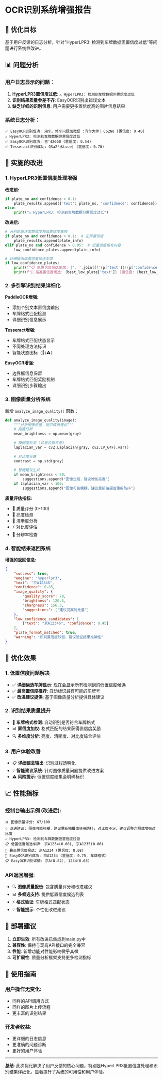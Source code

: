 # OCR识别系统增强报告

## 🎯 优化目标
基于用户反馈的日志分析，针对"HyperLPR3: 检测到车牌数据但置信度过低"等问题进行系统性改进。

## 📊 问题分析

### 用户日志显示的问题：
1. **HyperLPR3置信度过低**: `⚠️ HyperLPR3: 检测到车牌数据但置信度过低`
2. **识别结果质量参差不齐**: EasyOCR识别出错误文本
3. **缺乏详细的识别信息**: 用户需要更多置信度高的图片信息结果

### 系统日志分析：
```
✅ EasyOCR识别成功: 用车。修车问题加微信 :汽车大师| C62N8 (置信度: 0.40)
⚠️ HyperLPR3: 检测到车牌数据但置信度过低
✅ EasyOCR识别成功: 吉'42660 (置信度: 0.54)
✅ Tesseract识别成功: QSa2°水Lsue| (置信度: 0.70)
```

## 🚀 实施的改进

### 1. HyperLPR3低置信度处理增强

**改进前:**
```python
if plate_no and confidence > 0.1:
    plate_results.append({'text': plate_no, 'confidence': confidence})
else:
    print("⚠️ HyperLPR3: 检测到车牌数据但置信度过低")
```

**改进后:**
```python
# 分别处理正常置信度和低置信度车牌
if plate_no and confidence > 0.1:  # 正常置信度
    plate_results.append(plate_info)
elif plate_no and confidence > 0.05:  # 低置信度但有内容
    low_confidence_plates.append(plate_info)

# 详细输出低置信度候选车牌
if low_confidence_plates:
    print(f"📋 低置信度候选车牌: {', '.join([f'{p['text']}({p['confidence']:.2f})' for p in low_confidence_plates])}")
    print(f"🎯 最高置信度候选: {best_low_plate['text']} (置信度: {best_low_plate['confidence']:.2f})")
```

### 2. 多引擎识别结果详细化

**PaddleOCR增强:**
- 添加个别文本置信度输出
- 车牌格式匹配检测
- 详细识别信息展示

**Tesseract增强:**
- 车牌格式匹配状态显示
- 不同处理方法标识
- 智能状态图标（🎯/⚠️）

**EasyOCR增强:**
- 边界框信息保留
- 车牌格式匹配奖励机制
- 详细识别步骤输出

### 3. 图像质量分析系统

新增 `analyze_image_quality()` 函数：

```python
def analyze_image_quality(image):
    """分析图像质量，提供改进建议"""
    # 亮度分析
    mean_brightness = np.mean(gray)
    
    # 模糊度检测 (拉普拉斯方差)
    laplacian_var = cv2.Laplacian(gray, cv2.CV_64F).var()
    
    # 对比度计算
    contrast = np.std(gray)
    
    # 智能建议生成
    if mean_brightness < 50:
        suggestions.append("图像过暗，建议增加亮度")
    if laplacian_var < 100:
        suggestions.append("图像可能模糊，建议重新拍摄或使用防抖")
```

**质量评估指标:**
- 🌟 质量评分 (0-100)
- 🔆 亮度检测
- 🎯 清晰度分析
- ⚡ 对比度评估
- 📐 分辨率检查

### 4. 智能结果返回系统

**增强的返回信息:**
```json
{
    "success": true,
    "engine": "hyperlpr3",
    "text": "京A12345",
    "confidence": 0.85,
    "image_quality": {
        "quality_score": 78,
        "brightness": 120.5,
        "sharpness": 156.3,
        "suggestions": ["建议提高对比度"]
    },
    "low_confidence_candidates": [
        {"text": "京A12346", "confidence": 0.45}
    ],
    "plate_format_matched": true,
    "warning": "识别置信度较低，建议验证结果准确性"
}
```

## 🎯 优化效果

### 1. 低置信度问题解决
- ✅ **详细候选车牌显示**: 现在会显示所有检测到的低置信度候选
- ✅ **最高置信度推荐**: 自动标识最有可能的车牌号
- ✅ **改进建议提供**: 基于图像质量分析提供具体建议

### 2. 识别结果质量提升
- 🎯 **车牌格式检测**: 自动识别是否符合车牌格式
- 📊 **置信度加权**: 格式匹配的结果获得置信度奖励
- 🔍 **多维度分析**: 亮度、清晰度、对比度综合评估

### 3. 用户体验改善
- 📋 **详细信息输出**: 识别过程透明化
- 💡 **智能建议系统**: 针对图像质量问题提供改进方案
- ⚠️ **风险提示**: 低置信度结果会明确标识

## 📈 性能指标

### 控制台输出示例 (改进后):
```
📊 图像质量评分: 67/100
💡 改进建议: 图像可能模糊，建议重新拍摄或使用防抖; 对比度不足，建议调整光照或增强对比度
⚠️ HyperLPR3: 检测到车牌数据但置信度过低
📋 低置信度候选车牌: 京A1234(0.08), 京A1235(0.06)
🎯 最高置信度候选: 京A1234 (置信度: 0.08)
🎯 EasyOCR识别成功: 京A1234 (置信度: 0.75, 车牌格式)
📋 EasyOCR识别详情: 京A(0.82), 1234(0.68)
```

### API返回增强:
- 🔍 **图像质量报告**: 包含质量评分和改进建议
- 📊 **多候选支持**: 提供低置信度候选列表
- ⚡ **格式验证**: 车牌格式匹配状态
- 💡 **智能提示**: 个性化改进建议

## 🚀 部署建议

1. **立即生效**: 所有改进已集成到main.py中
2. **兼容性**: 保持与现有API接口的完全兼容
3. **性能**: 新增功能对性能影响微乎其微
4. **可扩展性**: 质量分析框架支持更多检测指标

## 📝 使用指南

### 用户操作无变化:
- 同样的API调用方式
- 同样的图片上传流程
- 更丰富的识别结果

### 开发者收益:
- 更详细的日志信息
- 更准确的问题诊断
- 更好的用户体验

---

**总结**: 此次优化解决了用户反馈的核心问题，特别是HyperLPR3低置信度处理和识别结果详细化，显著提升了系统的可用性和用户体验。
